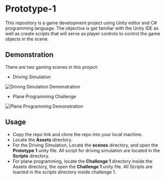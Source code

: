 # Prototype-1

This repository is a game development project using Unity editor and C# programming language. The objective is get familiar with the Unity IDE as well as create scripts that will serve as player controls to control the game objects in the scene.  

## Demonstration

There are two gaming scenes in this project:

* Driving Simulation

![Driving Simulation Demonstration](./game_play_vid_descriptions/drive_simulation_game_play.gif "Driving Simulation Demonstration")

* Plane Programming Challenge

![Plane Programming Demonstration](./game_play_vid_descriptions/plane_programming_game_play.gif "Plane Programming")

## Usage

* Copy the repo link and clone the repo into your local machine.
* Locate the __Assets__ directory.
* For the Driving Simulation, Locate the __scenes__ directory, and open the __Prototype 1__ unity file. All script for driving simulation are located in the __Scripts__ directory.
* For plane programming, locate the __Challenge 1__ directory inside the Assets directory, the open the __Challenge 1__ unity file. All Scripts are loacted in the scripts directory inside challenge 1.
